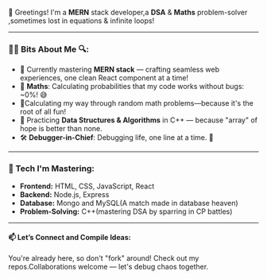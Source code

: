  👋 Greetings! 
 I'm a **MERN** stack developer,a **DSA** & **Maths** problem-solver ,sometimes lost in equations & infinite loops!

---

### 🧑‍💻 Bits About Me 🔍:
- 🚀 Currently mastering **MERN stack** — crafting seamless web experiences, one clean React component at a time!
- 🧮 **Maths**: Calculating probabilities that my code works without bugs: ~0%! 😅
- 🏃Calculating my way through random math problems—because it's the root of all fun!
- 🧩 Practicing **Data Structures & Algorithms** in C++ — because "array" of hope is better than none.
- 🛠️ **Debugger-in-Chief**: Debugging life, one line at a time. 🐛
---

### 🔧 Tech I'm Mastering:
- **Frontend:** HTML, CSS, JavaScript, React
- **Backend:** Node.js, Express
- **Database:** Mongo and MySQL(A match made in database heaven)
- **Problem-Solving:** C++(mastering DSA by sparring in CP battles)

---

#### 📫 Let’s Connect and Compile Ideas:
You're already here, so don't "fork" around! Check out my repos.Collaborations welcome — let's debug chaos together.
